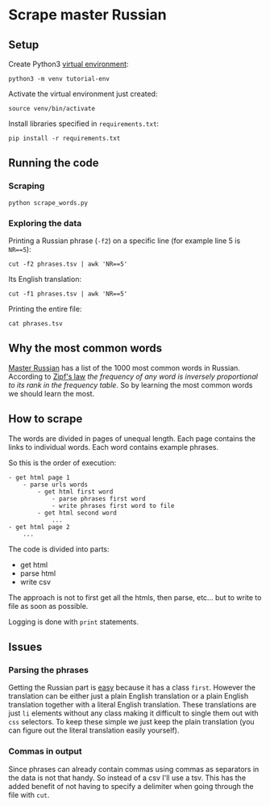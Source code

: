 # Scrape master Russian

## Setup

Create Python3 [virtual environment](https://docs.python.org/3/tutorial/venv.html):

```
python3 -m venv tutorial-env
```

Activate the virtual environment just created:

```
source venv/bin/activate
```

Install libraries specified in `requirements.txt`:

```
pip install -r requirements.txt
```


## Running the code

### Scraping

```
python scrape_words.py
```

### Exploring the data

Printing a Russian phrase (`-f2`) on a specific line (for example line 5 is `NR==5`):

```
cut -f2 phrases.tsv | awk 'NR==5'
```

Its English translation:

```
cut -f1 phrases.tsv | awk 'NR==5'
```

Printing the entire file:

```
cat phrases.tsv
```

## Why the most common words

[Master Russian](http://masterrussian.com/vocabulary/most_common_words.htm) has a list of the 1000 most common words in Russian. According to [Zipf's law](https://en.wikipedia.org/wiki/Zipf%27s_law) _the frequency of any word is inversely proportional to its rank in the frequency table_. So by learning the most common words we should learn the most.

## How to scrape

The words are divided in pages of unequal length. Each page contains the links to individual words. Each word contains example phrases.

So this is the order of execution:

```
- get html page 1
    - parse urls words
        - get html first word
            - parse phrases first word
            - write phrases first word to file
        - get html second word
            ...
- get html page 2
    ...
```

The code is divided into parts:

- get html
- parse html
- write csv

The approach is not to first get all the htmls, then parse, etc... but to write to file as soon as possible.

Logging is done with `print` statements.

## Issues

### Parsing the phrases

Getting the Russian part is [easy](http://masterrussian.com/vocabulary/god_year.htm) because it has a class `first`. However the translation can be either just a plain English translation or a plain English translation together with a literal English translation. These translations are just `li` elements without any class making it difficult to single them out with `css` selectors. To keep these simple we just keep the plain translation (you can figure out the literal translation easily yourself).

### Commas in output

Since phrases can already contain commas using commas as separators in the data is not that handy. So instead of a csv I'll use a tsv. This has the added benefit of not having to specify a delimiter when going through the file with `cut`.